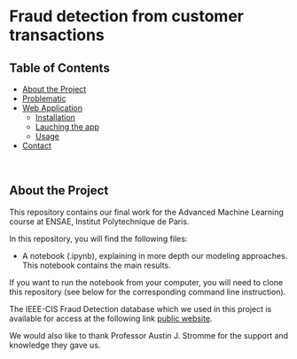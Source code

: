 # Fraud detection from customer transactions

## Table of Contents

* [About the Project](#about_the_project)
* [Problematic](#prob)
* [Web Application](#web_app)
  * [Installation](#installation)
  * [Lauching the app](#launch_app)
  * [Usage](#usage)
* [Contact](#contact)

<br>

## About the Project
This repository contains our final work for the Advanced Machine Learning course at ENSAE, Institut Polytechnique de Paris.

In this repository, you will find the following files:
* A notebook (.ipynb), explaining in more depth our modeling approaches. This notebook contains the main results.

If you want to run the notebook from your computer, you will need to clone this repository (see below for the corresponding command line instruction).

The IEEE-CIS Fraud Detection database which we used in this project is available for access at the following link [public website]([https://www.mavenanalytics.io/data-playground](https://www.kaggle.com/competitions/ieee-fraud-detection/discussion/100662)). 

We would also like to thank Professor Austin J. Stromme for the support and knowledge they gave us.

<br>
